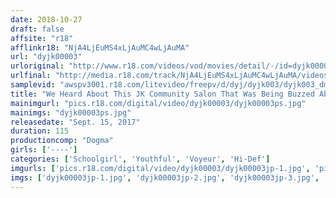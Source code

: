 ```yaml
---
date: 2018-10-27
draft: false
affsite: "r18"
afflinkr18: "NjA4LjEuMS4xLjAuMC4wLjAuMA"
url: "dyjk00003"
urloriginal: "http://www.r18.com/videos/vod/movies/detail/-/id=dyjk00003"
urlfinal: "http://media.r18.com/track/NjA4LjEuMS4xLjAuMC4wLjAuMA/videos/vod/movies/detail/-/id=dyjk00003"
samplevid: "awspv3001.r18.com/litevideo/freepv/d/dyj/dyjk003/dyjk003_dmb_w.mp4"
title: "We Heard About This JK Community Salon That Was Being Buzzed About So We Went Undercover ! The Girls Who Don't Know About The Secret Optional Delights Might Let You Fuck Them Without A Rubber"
mainimgurl: "pics.r18.com/digital/video/dyjk00003/dyjk00003ps.jpg"
mainimgs: "dyjk00003ps.jpg"
releasedate: "Sept. 15, 2017"
duration: 115
productioncomp: "Dogma"
girls: ['----']
categories: ['Schoolgirl', 'Youthful', 'Voyeur', 'Hi-Def']
imgurls: ['pics.r18.com/digital/video/dyjk00003/dyjk00003jp-1.jpg', 'pics.r18.com/digital/video/dyjk00003/dyjk00003jp-2.jpg', 'pics.r18.com/digital/video/dyjk00003/dyjk00003jp-3.jpg', 'pics.r18.com/digital/video/dyjk00003/dyjk00003jp-4.jpg', 'pics.r18.com/digital/video/dyjk00003/dyjk00003jp-5.jpg', 'pics.r18.com/digital/video/dyjk00003/dyjk00003jp-6.jpg', 'pics.r18.com/digital/video/dyjk00003/dyjk00003jp-7.jpg', 'pics.r18.com/digital/video/dyjk00003/dyjk00003jp-8.jpg', 'pics.r18.com/digital/video/dyjk00003/dyjk00003jp-9.jpg', 'pics.r18.com/digital/video/dyjk00003/dyjk00003jp-10.jpg', 'pics.r18.com/digital/video/dyjk00003/dyjk00003jp-11.jpg', 'pics.r18.com/digital/video/dyjk00003/dyjk00003jp-12.jpg', 'pics.r18.com/digital/video/dyjk00003/dyjk00003jp-13.jpg', 'pics.r18.com/digital/video/dyjk00003/dyjk00003jp-14.jpg', 'pics.r18.com/digital/video/dyjk00003/dyjk00003jp-15.jpg', 'pics.r18.com/digital/video/dyjk00003/dyjk00003jp-16.jpg', 'pics.r18.com/digital/video/dyjk00003/dyjk00003jp-17.jpg', 'pics.r18.com/digital/video/dyjk00003/dyjk00003jp-18.jpg', 'pics.r18.com/digital/video/dyjk00003/dyjk00003jp-19.jpg', 'pics.r18.com/digital/video/dyjk00003/dyjk00003jp-20.jpg']
imgs: ['dyjk00003jp-1.jpg', 'dyjk00003jp-2.jpg', 'dyjk00003jp-3.jpg', 'dyjk00003jp-4.jpg', 'dyjk00003jp-5.jpg', 'dyjk00003jp-6.jpg', 'dyjk00003jp-7.jpg', 'dyjk00003jp-8.jpg', 'dyjk00003jp-9.jpg', 'dyjk00003jp-10.jpg', 'dyjk00003jp-11.jpg', 'dyjk00003jp-12.jpg', 'dyjk00003jp-13.jpg', 'dyjk00003jp-14.jpg', 'dyjk00003jp-15.jpg', 'dyjk00003jp-16.jpg', 'dyjk00003jp-17.jpg', 'dyjk00003jp-18.jpg', 'dyjk00003jp-19.jpg', 'dyjk00003jp-20.jpg']
---
```

